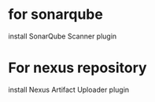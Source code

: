 # for sonarqube 
  install SonarQube Scanner plugin

# For nexus repository
  install Nexus Artifact Uploader plugin